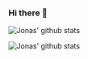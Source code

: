 ### Hi there 👋

<!--
**jonashendrickx/jonashendrickx** is a ✨ _special_ ✨ repository because its `README.md` (this file) appears on your GitHub profile.

Here are some ideas to get you started:

- 🔭 I’m currently working on ...
- 🌱 I’m currently learning ...
- 👯 I’m looking to collaborate on ...
- 🤔 I’m looking for help with ...
- 💬 Ask me about ...
- 📫 How to reach me: ...
- 😄 Pronouns: ...
- ⚡ Fun fact: ...
-->

![Jonas' github stats](https://github-readme-stats.vercel.app/api?username=jonashendrickx&count_private=true)

![Jonas' github stats](https://github-readme-stats.vercel.app/api/top-langs/?username=jonashendrickx&langs_count=20&layout=compact)

